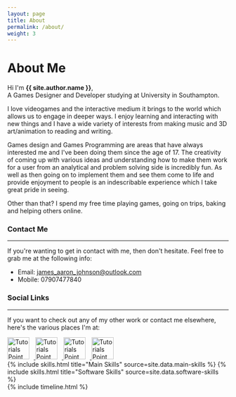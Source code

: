 ```yaml
---
layout: page
title: About
permalink: /about/
weight: 3
---
```


# **About Me**

Hi I'm **{{ site.author.name }}**,<br>
A Games Designer and Developer studying at University in Southampton. 

I love videogames and the interactive medium it brings to the world which allows us to engage in deeper ways. I enjoy learning and interacting with new things and I have a wide variety of interests from making music and 3D art/animation to reading and writing.

Games design and Games Programming are areas that have always interested me and I've been doing them since the age of 17. The creativity of coming up with various ideas and understanding how to make them work for a user from an analytical and problem solving side is incredibly fun. As well as then going on to implement them and see them come to life and provide enjoyment to people is an indescribable experience which I take great pride in seeing.

Other than that? I spend my free time playing games, going on trips, baking and helping others online.

### Contact Me
---
If you're wanting to get in contact with me, then don't hesitate. Feel free to grab me at the following info:

- Email: [james_aaron_johnson@outlook.com](mailto:james_aaron_johnson@outlook.com)
- Mobile: 07907477840

### Social Links
---
If you want to check out any of my other work or contact me elsewhere, here's the various places I'm at:

<div class="social-links">
<a href = "https://www.linkedin.com/in/james-aaron-johnson/" target = "_self"> 
         <img src = "https://image.flaticon.com/icons/svg/38/38669.svg" alt = "Tutorials Point" height="50" width="50" style="float: center; margin-right: 10px;"/> 
</a>

<a href = "https://www.artstation.com/james-aaron-johnson" target = "_self"> 
         <img src = "https://cdn4.iconfinder.com/data/icons/logos-and-brands-1/512/27_Artstation_logo_logos-512.png" alt = "Tutorials Point" height="50" width="50" style="float: center; margin-right: 10px;"/> 
</a>

<a href = "https://github.com/Chi-Time" target = "_self"> 
         <img src = "https://image.flaticon.com/icons/svg/25/25231.svg" alt = "Tutorials Point" height="50" width="50" style="float: center; margin-right: 10px;"/> 
</a>

<a href = "https://sketchfab.com/Haunted-Dreamer?utm_medium=embed&utm_source=website&utm_campaign=share-popup" target = "_self"> 
         <img src = "https://static.sketchfab.com/img/press/logos/logo-black.png" alt = "Tutorials Point" height="50" width="50" style="float: center; margin-right: 10px;"/> 
</a>
</div>

<div class="row">
{% include skills.html title="Main Skills" source=site.data.main-skills %}
{% include skills.html title="Software Skills" source=site.data.software-skills %}
</div>

<div class="row">
{% include timeline.html %}
</div>